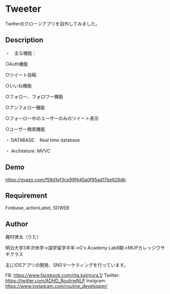 Tweeter
====

Twitterのクローンアプリを自作してみました。

## Description
・　主な機能：　

○Auth機能

○ツイート投稿

○いいね機能

○フォロー、フォロワー機能

○アンフォロー機能

○フォーロー中のユーザーのみのツイート表示

○ユーザー検索機能



・ DATABASE:　Real time database



・ Architeture: MVVC


## Demo

https://gyazo.com/f58d1ef3ce99f645a0f95ad17be626db

## Requirement

Firebase, actionLabel, SDWEB

## Author

梶村律太（りた）

明治大学3年次休学→語学留学半年→G's Academy Lab8期→MUPカレッジウサギクラス

主にIOSアプリの開発、SNSマーケティングを行っています。

FB: https://www.facebook.com/rita.kajimura.1/
Twitter: https://twitter.com/ADHD_RoutineNLP
Instgram: https://www.instagram.com/routine_developper/





